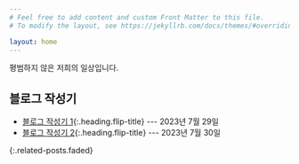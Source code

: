 ```yaml
---
# Feel free to add content and custom Front Matter to this file.
# To modify the layout, see https://jekyllrb.com/docs/themes/#overriding-theme-defaults

layout: home
---
```


평범하지 않은 저희의 일상입니다.

## 블로그 작성기
* [블로그 작성기 1]{:.heading.flip-title} --- 2023년 7월 29일
* [블로그 작성기 2]{:.heading.flip-title} --- 2023년 7월 30일

{:.related-posts.faded}


[블로그 작성기 1]: ./2023-07-29-Record1/
[블로그 작성기 2]: ./2023-07-29-Record2/
